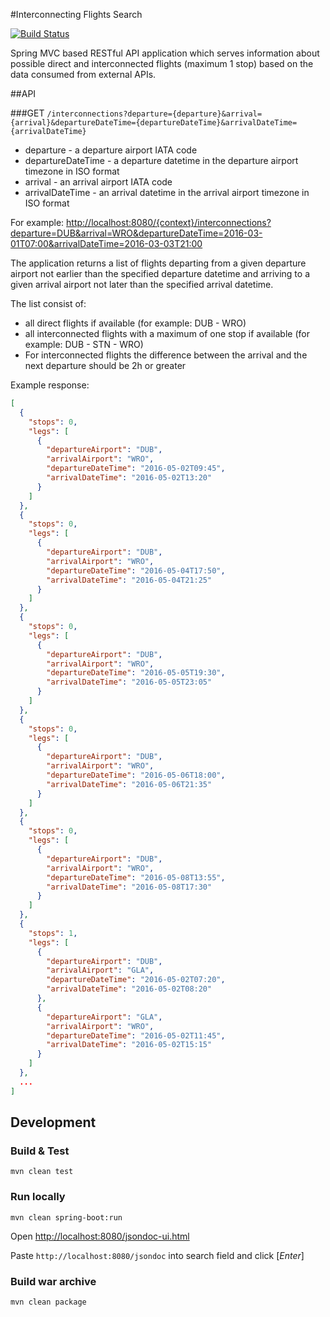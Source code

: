 #Interconnecting Flights Search

[![Build Status](https://semaphoreci.com/api/v1/arturopala/spring-boot-flights-search/branches/master/badge.svg)](https://semaphoreci.com/arturopala/spring-boot-flights-search)

Spring MVC based RESTful API application which serves information about possible direct
and interconnected flights (maximum 1 stop) based on the data consumed from external APIs.

##API

###GET `/interconnections?departure={departure}&arrival={arrival}&departureDateTime={departureDateTime}&arrivalDateTime={arrivalDateTime}`
-   departure - a departure airport IATA code
-   departureDateTime - a departure datetime in the departure airport timezone in ISO format
-   arrival - an arrival airport IATA code
-   arrivalDateTime - an arrival datetime in the arrival airport timezone in ISO format

For example:
<http://localhost:8080/{context}/interconnections?departure=DUB&arrival=WRO&departureDateTime=2016-03-01T07:00&arrivalDateTime=2016-03-03T21:00>
        
The application returns a list of flights departing from a given departure airport not earlier
than the specified departure datetime and arriving to a given arrival airport not later than the
specified arrival datetime. 

The list consist of:
-   all direct flights if available (for example: DUB - WRO)
-   all interconnected flights with a maximum of one stop if available (for example: DUB - STN -
WRO)
-   For interconnected flights the difference between the arrival and the next departure should be 2h
or greater

Example response:

```json
[
  {
    "stops": 0,
    "legs": [
      {
        "departureAirport": "DUB",
        "arrivalAirport": "WRO",
        "departureDateTime": "2016-05-02T09:45",
        "arrivalDateTime": "2016-05-02T13:20"
      }
    ]
  },
  {
    "stops": 0,
    "legs": [
      {
        "departureAirport": "DUB",
        "arrivalAirport": "WRO",
        "departureDateTime": "2016-05-04T17:50",
        "arrivalDateTime": "2016-05-04T21:25"
      }
    ]
  },
  {
    "stops": 0,
    "legs": [
      {
        "departureAirport": "DUB",
        "arrivalAirport": "WRO",
        "departureDateTime": "2016-05-05T19:30",
        "arrivalDateTime": "2016-05-05T23:05"
      }
    ]
  },
  {
    "stops": 0,
    "legs": [
      {
        "departureAirport": "DUB",
        "arrivalAirport": "WRO",
        "departureDateTime": "2016-05-06T18:00",
        "arrivalDateTime": "2016-05-06T21:35"
      }
    ]
  },
  {
    "stops": 0,
    "legs": [
      {
        "departureAirport": "DUB",
        "arrivalAirport": "WRO",
        "departureDateTime": "2016-05-08T13:55",
        "arrivalDateTime": "2016-05-08T17:30"
      }
    ]
  },
  {
    "stops": 1,
    "legs": [
      {
        "departureAirport": "DUB",
        "arrivalAirport": "GLA",
        "departureDateTime": "2016-05-02T07:20",
        "arrivalDateTime": "2016-05-02T08:20"
      },
      {
        "departureAirport": "GLA",
        "arrivalAirport": "WRO",
        "departureDateTime": "2016-05-02T11:45",
        "arrivalDateTime": "2016-05-02T15:15"
      }
    ]
  },
  ...
]
```
## Development

### Build & Test

`mvn clean test`

### Run locally

`mvn clean spring-boot:run`

Open <http://localhost:8080/jsondoc-ui.html>

Paste `http://localhost:8080/jsondoc` into search field and click [*Enter*]

### Build war archive

`mvn clean package`
